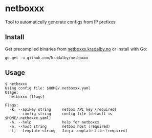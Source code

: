 # netboxxx

Tool to automatically generate configs from IP prefixes


## Install

Get precompiled binaries from [netboxxx.kradalby.no](https://netboxxx.kradalby.no) or install with Go:

```
go get -u github.com/kradalby/netboxxx
```

## Usage

```
$ netboxxx
Using config file: $HOME/.netboxxx.yaml
Usage:
  netboxxx [flags]

Flags:
  -k, --apikey string     netbox API key (required)
      --config string     config file (default is $HOME/.netboxxx.yaml)
  -h, --help              help for netboxxx
  -n, --host string       netbox host (required)
  -t, --template string   Jinja template file (required)

```
